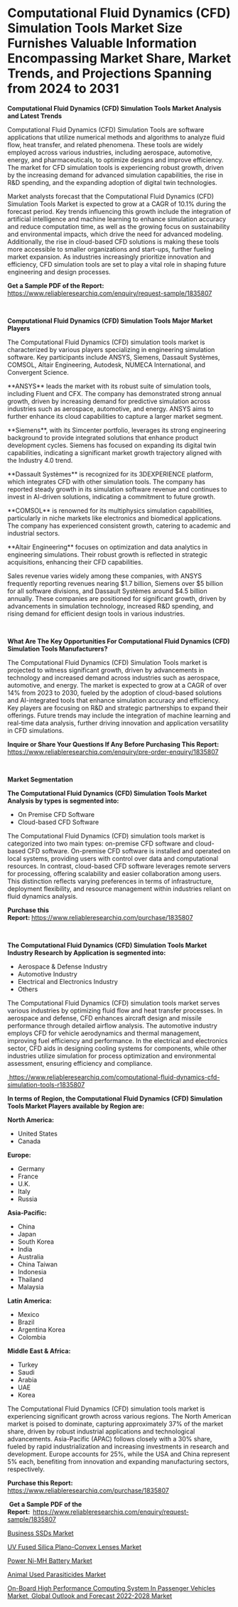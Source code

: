 <p><h1>Computational Fluid Dynamics (CFD) Simulation Tools Market Size Furnishes Valuable Information Encompassing Market Share, Market Trends, and Projections Spanning from 2024 to 2031</h1></p><p><strong>Computational Fluid Dynamics (CFD) Simulation Tools Market Analysis and Latest Trends</strong></p>
<p><p>Computational Fluid Dynamics (CFD) Simulation Tools are software applications that utilize numerical methods and algorithms to analyze fluid flow, heat transfer, and related phenomena. These tools are widely employed across various industries, including aerospace, automotive, energy, and pharmaceuticals, to optimize designs and improve efficiency. The market for CFD simulation tools is experiencing robust growth, driven by the increasing demand for advanced simulation capabilities, the rise in R&D spending, and the expanding adoption of digital twin technologies. </p><p>Market analysts forecast that the Computational Fluid Dynamics (CFD) Simulation Tools Market is expected to grow at a CAGR of 10.1% during the forecast period. Key trends influencing this growth include the integration of artificial intelligence and machine learning to enhance simulation accuracy and reduce computation time, as well as the growing focus on sustainability and environmental impacts, which drive the need for advanced modeling. Additionally, the rise in cloud-based CFD solutions is making these tools more accessible to smaller organizations and start-ups, further fueling market expansion. As industries increasingly prioritize innovation and efficiency, CFD simulation tools are set to play a vital role in shaping future engineering and design processes.</p></p>
<p><strong>Get a Sample PDF of the Report:&nbsp;</strong> <a href="https://www.reliableresearchiq.com/enquiry/request-sample/1835807?utm_campaign=1594&utm_medium=2&utm_source=Github&utm_content=ia&utm_term=19102024&utm_id=computational-fluid-dynamics-cfd-simulation-tools">https://www.reliableresearchiq.com/enquiry/request-sample/1835807</a></p>
<p>&nbsp;</p>
<p><strong>Computational Fluid Dynamics (CFD) Simulation Tools Major Market Players</strong></p>
<p><p>The Computational Fluid Dynamics (CFD) simulation tools market is characterized by various players specializing in engineering simulation software. Key participants include ANSYS, Siemens, Dassault Systèmes, COMSOL, Altair Engineering, Autodesk, NUMECA International, and Convergent Science.</p><p>**ANSYS** leads the market with its robust suite of simulation tools, including Fluent and CFX. The company has demonstrated strong annual growth, driven by increasing demand for predictive simulation across industries such as aerospace, automotive, and energy. ANSYS aims to further enhance its cloud capabilities to capture a larger market segment.</p><p>**Siemens**, with its Simcenter portfolio, leverages its strong engineering background to provide integrated solutions that enhance product development cycles. Siemens has focused on expanding its digital twin capabilities, indicating a significant market growth trajectory aligned with the Industry 4.0 trend.</p><p>**Dassault Systèmes** is recognized for its 3DEXPERIENCE platform, which integrates CFD with other simulation tools. The company has reported steady growth in its simulation software revenue and continues to invest in AI-driven solutions, indicating a commitment to future growth.</p><p>**COMSOL** is renowned for its multiphysics simulation capabilities, particularly in niche markets like electronics and biomedical applications. The company has experienced consistent growth, catering to academic and industrial sectors.</p><p>**Altair Engineering** focuses on optimization and data analytics in engineering simulations. Their robust growth is reflected in strategic acquisitions, enhancing their CFD capabilities.</p><p>Sales revenue varies widely among these companies, with ANSYS frequently reporting revenues nearing $1.7 billion, Siemens over $5 billion for all software divisions, and Dassault Systèmes around $4.5 billion annually. These companies are positioned for significant growth, driven by advancements in simulation technology, increased R&D spending, and rising demand for efficient design tools in various industries.</p></p>
<p>&nbsp;</p>
<p><strong>What Are The Key Opportunities For Computational Fluid Dynamics (CFD) Simulation Tools Manufacturers?</strong></p>
<p><p>The Computational Fluid Dynamics (CFD) Simulation Tools market is projected to witness significant growth, driven by advancements in technology and increased demand across industries such as aerospace, automotive, and energy. The market is expected to grow at a CAGR of over 14% from 2023 to 2030, fueled by the adoption of cloud-based solutions and AI-integrated tools that enhance simulation accuracy and efficiency. Key players are focusing on R&D and strategic partnerships to expand their offerings. Future trends may include the integration of machine learning and real-time data analysis, further driving innovation and application versatility in CFD simulations.</p></p>
<p><strong>Inquire or Share Your Questions If Any Before Purchasing This Report:</strong> <a href="https://www.reliableresearchiq.com/enquiry/pre-order-enquiry/1835807?utm_campaign=1594&utm_medium=2&utm_source=Github&utm_content=ia&utm_term=19102024&utm_id=computational-fluid-dynamics-cfd-simulation-tools">https://www.reliableresearchiq.com/enquiry/pre-order-enquiry/1835807</a></p>
<p>&nbsp;</p>
<p><strong>Market Segmentation</strong></p>
<p><strong>The Computational Fluid Dynamics (CFD) Simulation Tools Market Analysis by types is segmented into:</strong></p>
<p><ul><li>On Premise CFD Software</li><li>Cloud-based CFD Software</li></ul></p>
<p><p>The Computational Fluid Dynamics (CFD) simulation tools market is categorized into two main types: on-premise CFD software and cloud-based CFD software. On-premise CFD software is installed and operated on local systems, providing users with control over data and computational resources. In contrast, cloud-based CFD software leverages remote servers for processing, offering scalability and easier collaboration among users. This distinction reflects varying preferences in terms of infrastructure, deployment flexibility, and resource management within industries reliant on fluid dynamics analysis.</p></p>
<p><strong>Purchase this Report:&nbsp;</strong><a href="https://www.reliableresearchiq.com/purchase/1835807?utm_campaign=1594&utm_medium=2&utm_source=Github&utm_content=ia&utm_term=19102024&utm_id=computational-fluid-dynamics-cfd-simulation-tools">https://www.reliableresearchiq.com/purchase/1835807</a></p>
<p>&nbsp;</p>
<p><strong>The Computational Fluid Dynamics (CFD) Simulation Tools Market Industry Research by Application is segmented into:</strong></p>
<p><ul><li>Aerospace & Defense Industry</li><li>Automotive Industry</li><li>Electrical and Electronics Industry</li><li>Others</li></ul></p>
<p><p>The Computational Fluid Dynamics (CFD) simulation tools market serves various industries by optimizing fluid flow and heat transfer processes. In aerospace and defense, CFD enhances aircraft design and missile performance through detailed airflow analysis. The automotive industry employs CFD for vehicle aerodynamics and thermal management, improving fuel efficiency and performance. In the electrical and electronics sector, CFD aids in designing cooling systems for components, while other industries utilize simulation for process optimization and environmental assessment, ensuring efficiency and compliance.</p></p>
<p><a href="https://www.reliableresearchiq.com/computational-fluid-dynamics-cfd-simulation-tools-r1835807?utm_campaign=1594&utm_medium=2&utm_source=Github&utm_content=ia&utm_term=19102024&utm_id=computational-fluid-dynamics-cfd-simulation-tools">&nbsp;https://www.reliableresearchiq.com/computational-fluid-dynamics-cfd-simulation-tools-r1835807</a></p>
<p><strong>In terms of Region, the Computational Fluid Dynamics (CFD) Simulation Tools Market Players available by Region are:</strong></p>
<p>
    <p> <strong> North America: </strong>
        <ul>
            <li>United States</li>
            <li>Canada</li>
        </ul>
        </p> 
    <p> <strong> Europe: </strong>
        <ul>
            <li>Germany</li>
            <li>France</li>
            <li>U.K.</li>
            <li>Italy</li>
            <li>Russia</li>
        </ul>
        </p> 
    <p> <strong> Asia-Pacific: </strong>
        <ul>
            <li>China</li>
            <li>Japan</li>
            <li>South Korea</li>
            <li>India</li>
            <li>Australia</li>
            <li>China Taiwan</li>
            <li>Indonesia</li>
            <li>Thailand</li>
            <li>Malaysia</li>
        </ul>
        </p> 
    <p> <strong> Latin America: </strong>
        <ul>
            <li>Mexico</li>
            <li>Brazil</li>
            <li>Argentina Korea</li>
            <li>Colombia</li>
        </ul>
        </p> 
    <p> <strong> Middle East & Africa: </strong>
        <ul>
            <li>Turkey</li>
            <li>Saudi</li>
            <li>Arabia</li>
            <li>UAE</li>
            <li>Korea</li>
        </ul>
    </p>
    </p>
<p><p>The Computational Fluid Dynamics (CFD) simulation tools market is experiencing significant growth across various regions. The North American market is poised to dominate, capturing approximately 37% of the market share, driven by robust industrial applications and technological advancements. Asia-Pacific (APAC) follows closely with a 30% share, fueled by rapid industrialization and increasing investments in research and development. Europe accounts for 25%, while the USA and China represent 5% each, benefiting from innovation and expanding manufacturing sectors, respectively.</p></p>
<p><strong>Purchase this Report: </strong><a href="https://www.reliableresearchiq.com/purchase/1835807?utm_campaign=1594&utm_medium=2&utm_source=Github&utm_content=ia&utm_term=19102024&utm_id=computational-fluid-dynamics-cfd-simulation-tools">https://www.reliableresearchiq.com/purchase/1835807</a></p>
<p>&nbsp;<strong>Get a Sample PDF of the Report:&nbsp;&nbsp;</strong><a href="https://www.reliableresearchiq.com/enquiry/request-sample/1835807?utm_campaign=1594&utm_medium=2&utm_source=Github&utm_content=ia&utm_term=19102024&utm_id=computational-fluid-dynamics-cfd-simulation-tools">https://www.reliableresearchiq.com/enquiry/request-sample/1835807</a></p>
<p><strong></strong></p>
<p><p><a href="https://www.linkedin.com/pulse/business-ssds-market-evolution-global-trends-regional-vfysc?utm_campaign=1594&utm_medium=2&utm_source=Github&utm_content=ia&utm_term=19102024&utm_id=computational-fluid-dynamics-cfd-simulation-tools">Business SSDs Market</a></p><p><a href="https://www.linkedin.com/pulse/global-uv-fused-silica-plano-convex-lenses-industry-fkb3c?utm_campaign=1594&utm_medium=2&utm_source=Github&utm_content=ia&utm_term=19102024&utm_id=computational-fluid-dynamics-cfd-simulation-tools">UV Fused Silica Plano-Convex Lenses Market</a></p><p><a href="https://www.linkedin.com/pulse/disruption-innovation-power-ni-mh-battery-industry-market-dlvbe?utm_campaign=1594&utm_medium=2&utm_source=Github&utm_content=ia&utm_term=19102024&utm_id=computational-fluid-dynamics-cfd-simulation-tools">Power Ni-MH Battery Market</a></p><p><a href="https://github.com/SanjidaMahmud54/Market-Research-Report-List-1/blob/main/animal-used-parasiticides-market.md?utm_campaign=1594&utm_medium=2&utm_source=Github&utm_content=ia&utm_term=19102024&utm_id=computational-fluid-dynamics-cfd-simulation-tools">Animal Used Parasiticides Market</a></p><p><a href="https://www.linkedin.com/pulse/insights-on-board-high-performance-computing-system-g02xc?utm_campaign=1594&utm_medium=2&utm_source=Github&utm_content=ia&utm_term=19102024&utm_id=computational-fluid-dynamics-cfd-simulation-tools">On-Board High Performance Computing System In Passenger Vehicles Market, Global Outlook and Forecast 2022-2028 Market</a></p></p>